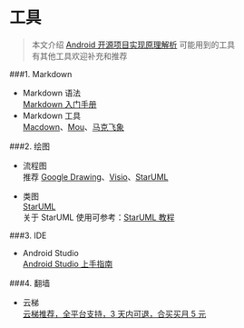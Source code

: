 工具
====================================
> 本文介绍 [Android 开源项目实现原理解析](https://github.com/android-cn/android-open-project-analysis) 可能用到的工具  
> 有其他工具欢迎补充和推荐  

###1. Markdown
- Markdown 语法  
[Markdown 入门手册](https://github.com/android-cn/blog/blob/master/dev-tool/markdown.md)  
- Markdown 工具  
[Macdown](http://macdown.uranusjr.com/)、[Mou](http://25.io/mou/)、[马克飞象](http://maxiang.info/)

###2. 绘图
- 流程图  
推荐 [Google Drawing](https://docs.google.com/drawings)、[Visio](http://products.office.com/en-us/visio/flowchart-software)、[StarUML](http://staruml.io/)

- 类图  
[StarUML](http://staruml.io/)  
关于 StarUML 使用可参考：[StarUML 教程](https://github.com/android-cn/android-open-project-analysis/blob/master/common/tool/staruml.pdf)  

###3. IDE  
- Android Studio  
[Android Studio 上手指南](https://github.com/android-cn/blog/blob/master/dev-tool/android-studio/README.md)  

###4. 翻墙
- 云梯  
[云梯推荐，全平台支持，3 天内可退，合买买月 5 元](http://www.trinea.cn/dev-tools/vpn-tool/)
